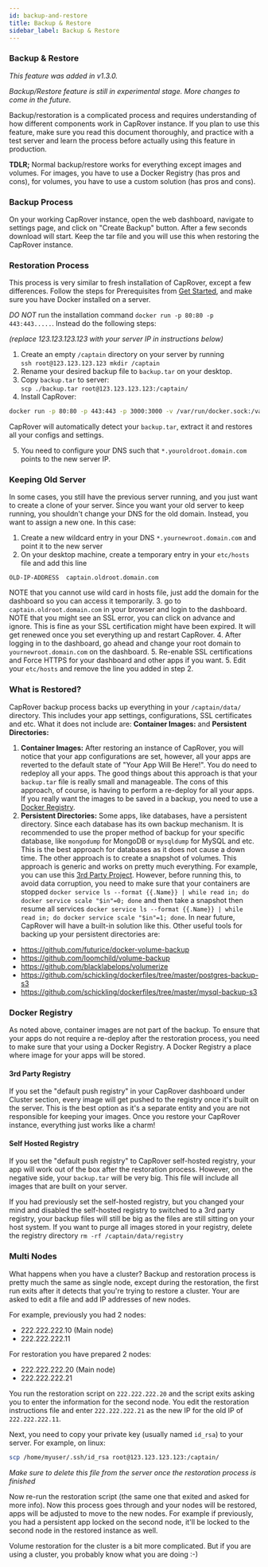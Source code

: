 ```yaml
---
id: backup-and-restore
title: Backup & Restore
sidebar_label: Backup & Restore
---
```



### Backup & Restore

_This feature was added in v1.3.0._

_Backup/Restore feature is still in experimental stage. More changes to come in the future._


Backup/restoration is a complicated process and requires understanding of how different components work in CapRover instance. If you plan to use this feature, make sure you read this document thoroughly, and practice with a test server and learn the process before actually using this feature in production.


**TDLR;** Normal backup/restore works for everything except images and volumes. For images, you have to use a Docker Registry (has pros and cons), for volumes, you have to use a custom solution (has pros and cons).


### Backup Process

On your working CapRover instance, open the web dashboard, navigate to settings page, and click on "Create Backup" button. After a few seconds download will start. Keep the tar file and you will use this when restoring the CapRover instance.


### Restoration Process

This process is very similar to fresh installation of CapRover, except a few differences. Follow the steps for Prerequisites from [Get Started](get-started.md), and make sure you have Docker installed on a server.

*DO NOT* run the installation command `docker run -p 80:80 -p 443:443.....`. Instead do the following steps:

_(replace 123.123.123.123 with your server IP in instructions below)_

1. Create an empty `/captain` directory on your server by running <br/> `ssh root@123.123.123.123 mkdir /captain`
2. Rename your desired backup file to `backup.tar` on your desktop.
3. Copy `backup.tar` to server: <br/> `scp ./backup.tar root@123.123.123.123:/captain/`
4. Install CapRover:
```bash
docker run -p 80:80 -p 443:443 -p 3000:3000 -v /var/run/docker.sock:/var/run/docker.sock -v /captain:/captain caprover/caprover
```


CapRover will automatically detect your `backup.tar`, extract it and restores all your configs and settings.

5. You need to configure your DNS such that `*.youroldroot.domain.com` points to the new server IP. 


### Keeping Old Server

In some cases, you still have the previous server running, and you just want to create a clone of your server. Since you want your old server to keep running, you shouldn't change your DNS for the old domain. Instead, you want to assign a new one. In this case:
1. Create a new wildcard entry in your DNS `*.yournewroot.domain.com` and point it to the new server
2. On your desktop machine, create a temporary entry in your `etc/hosts` file and add this line
```
OLD-IP-ADDRESS	captain.oldroot.domain.com
```
NOTE that you cannot use wild card in hosts file, just add the domain for the dashboard so you can access it temporarily.
3. go to `captain.oldroot.domain.com` in your browser and login to the dashboard. NOTE that you might see an SSL error, you can click on advance and ignore. This is fine as your SSL certification might have been expired. It will get renewed once you set everything up and restart CapRover.
4. After logging in to the dashboard, go ahead and change your root domain to `yournewroot.domain.com` on the dashboard.
5. Re-enable SSL certifications and Force HTTPS for your dashboard and other apps if you want.
5. Edit your `etc/hosts` and remove the line you added in step 2.


### What is Restored?

CapRover backup process backs up everything in your `/captain/data/` directory. This includes your app settings, configurations, SSL certificates and etc. What it does not include are:  **Container Images:** and **Persistent Directories:** 

1. **Container Images:** After restoring an instance of CapRover, you will notice that your app configurations are set, however, all your apps are reverted to the default state of "Your App Will Be Here!". You do need to redeploy all your apps. The good things about this approach is that your `backup.tar` file is really small and manageable. The cons of this approach, of course, is having to perform a re-deploy for all your apps. If you really want the images to be saved in a backup, you need to use a [Docker Registry](#d-r).
2. **Persistent Directories:** Some apps, like databases, have a persistent directory. Since each database has its own backup mechanism. It is recommended to use the proper method of backup for your specific database, like `mongodump` for MongoDB or `mysqldump` for MySQL and etc. This is the best approach for databases as it does not cause a down time. The other approach is to create a snapshot of volumes. This approach is generic and works on pretty much everything. For example, you can use this [3rd Party Project](https://github.com/loomchild/volume-backup). However, before running this, to avoid data corruption, you need to make sure that your containers are stopped `docker service ls --format {{.Name}} | while read in; do docker service scale "$in"=0; done` and then take a snapshot then resume all services `docker service ls --format {{.Name}} | while read in; do docker service scale "$in"=1; done`. In near future, CapRover will have a built-in solution like this.
Other useful tools for backing up your persistent directories are:
- https://github.com/futurice/docker-volume-backup
- https://github.com/loomchild/volume-backup
- https://github.com/blacklabelops/volumerize
- https://github.com/schickling/dockerfiles/tree/master/postgres-backup-s3
- https://github.com/schickling/dockerfiles/tree/master/mysql-backup-s3

### Docker Registry

As noted above, container images are not part of the backup. To ensure that your apps do not require a re-deploy after the restoration process, you need to make sure that your using a Docker Registry. A Docker Registry a place where image for your apps will be stored.

#### 3rd Party Registry

If you set the "default push registry" in your CapRover dashboard under Cluster section, every image will get pushed to the registry once it's built on the server. This is the best option as it's a separate entity and you are not responsible for keeping your images. Once you restore your CapRover instance, everything just works like a charm!

#### Self Hosted Registry

If you set the "default push registry" to CapRover self-hosted registry, your app will work out of the box after the restoration process. However, on the negative side, your `backup.tar` will be very big. This file will include all images that are built on your server. 

If you had previously set the self-hosted registry, but you changed your mind and disabled the self-hosted registry to switched to a 3rd party registry, your backup files will still be big as the files are still sitting on your host system. If you want to purge all images stored in your registry, delete the registry directory `rm -rf /captain/data/registry`


### Multi Nodes

What happens when you have a cluster? Backup and restoration process is pretty much the same as single node, except during the restoration, the first run exits after it detects that you're trying to restore a cluster. Your are asked to edit a file and add IP addresses of new nodes.


For example, previously you had 2 nodes:

- 222.222.222.10 (Main node)
- 222.222.222.11


For restoration you have prepared 2 nodes:

- 222.222.222.20 (Main node)
- 222.222.222.21


You run the restoration script on `222.222.222.20` and the script exits asking you to enter the information for the second node. You edit the restoration instructions file and enter `222.222.222.21` as the new IP for the old IP of `222.222.222.11`.

Next, you need to copy your private key (usually named `id_rsa`) to your server. For example, on linux:

```bash
scp /home/myuser/.ssh/id_rsa root@123.123.123.123:/captain/
```

_Make sure to delete this file from the server once the restoration process is finished_

Now re-run the restoration script (the same one that exited and asked for more info). Now this process goes through and your nodes will be restored, apps will be adjusted to move to the new nodes. For example if previously, you had a persistent app locked on the second node, it'll be locked to the second node in the restored instance as well. 


Volume restoration for the cluster is a bit more complicated. But if you are using a cluster, you probably know what you are doing :-)

